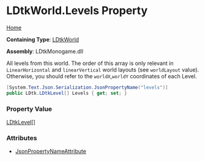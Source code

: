 # LDtkWorld\.Levels Property

[Home](../../../README.md)

**Containing Type**: [LDtkWorld](../README.md)

**Assembly**: LDtkMonogame\.dll

  
 All levels from this world\. The order of this array is only relevant in `LinearHorizontal` and `linearVertical` world layouts \(see `worldLayout` value\)\. Otherwise, you should refer to the `worldX`,`worldY` coordinates of each Level\. 

```csharp
[System.Text.Json.Serialization.JsonPropertyName("levels")]
public LDtk.LDtkLevel[] Levels { get; set; }
```

### Property Value

[LDtkLevel](../../LDtkLevel/README.md)\[\]

### Attributes

* [JsonPropertyNameAttribute](https://docs.microsoft.com/en-us/dotnet/api/system.text.json.serialization.jsonpropertynameattribute)

